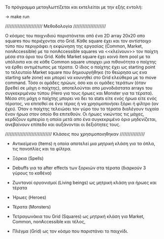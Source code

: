 Το πρόγραμμα μεταγλωττίζεται και εκτελείται με την εξής εντολή:

-> make run


//////////////////////// Μεθοδολογία /////////////////////

Ο κόσμος του παιχνιδιού παριστάνεται από ένα 2D array 20x20 απο squares που περιέχονται στο Grid. Κάθε square έχει και τον αντίστοιχο
τύπο που περιγράφει η εκφώνηση της εργασίας (Common, Market, nonAccessible) με τα nonAccessible squares να <<κλείνουν>>
τον παίχτη μέσα στα όρια του Grid. Κάθε Market square έχει κοινό item pool με τα υπόλοιπα και σε κάθε Common square υπαρχει
μια πιθανότητα ο παίχτης να έρθει αντιμέτωπος με τέρατα. Ο ίδιος ο παίχτης έχει ως starting point το τελευταίο Market square
που δημιουργήθηκε (το θεώρησα ως ενα starting safe zone) και μπορεί να κουνηθεί στο Grid ελεύθερα με το move command. Τόσο οι
ομάδες ηρώων, όσο και οι ομάδες τεράτων (όταν βρεθεί σε μάχη ο παίχτης), αποτελούνται απο μονοδιάστατα arrays του συγκεκριμένου
τύπου (Hero για τους ήρωες και Monster για τα τέρατα). Μέσα στη μάχη ο παίχτης μπορει να δει τα stats είτε ενός ήρωα είτε ενός
τέρατος, να επιτεθεί σε ένα τέρας ή να χρησιμοποιήσει ξόρκι ή φίλτρο (αν έχει). Όταν ο παίχτης τελειώσει τον γύρο του τα τέρατα
διαλέγουν τυχαία έναν ήρωα στον οποίο θα επιτεθούν. Οι ήρωες νικώντας τις μάχες, κερδίζουν εμπειρία η οποία μετά απο ένα συγκεκριμένο
όριο μηδενίζεται, ανεβαίνουν επίπεδο και αυξάνονται οι δεξιότητες τους.

////////////////////////////// Κλάσεις που χρησιμοποιηθηκαν ////////////////

- Αντικείμενα (Items) η οποία αποτελεί μια μητρική κλάση για τα όπλα, τις πανοπλίες και τα φίλτρα.

- Ξόρκια (Spells)

- Debuffs για τα after effects των ξορκιών στα τέρατα (διαρκούν 3 γύρους το καθένα)

- Ζωντανοί οργανισμοί (Living beings) ως μητρική κλάση για ήρωες και τέρατα

- Ήρωες (Heroes)

- Τέρατα (Monsters)

- Τετραγωνάκια του Grid (Squares) ως μητρική κλάση για Market, Common, nonAccessible και τέλος,

- Πλέγμα (Grid) ως τον κόσμο που παριστάνει το παιχνίδι.
